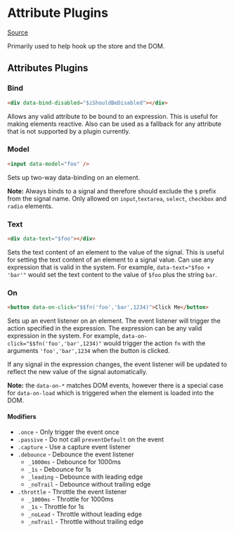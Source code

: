 # Attribute Plugins

[Source](https://github.com/delaneyj/datastar/blob/main/library/src/lib/plugins/attributes.ts)

Primarily used to help hook up the store and the DOM.

## Attributes Plugins

### Bind

```html
<div data-bind-disabled="$iShouldBeDisabled"></div>
```

Allows any valid attribute to be bound to an expression. This is useful for making elements reactive. Also can be used as a fallback for any attribute that is not supported by a plugin currently.

### Model

```html
<input data-model="foo" />
```

Sets up two-way data-binding on an element.

**Note:** Always binds to a signal and therefore should exclude the `$` prefix from the signal name. Only allowed on `input`,`textarea`, `select`, `checkbox` and `radio` elements.

### Text

```html
<div data-text="$foo"></div>
```

Sets the text content of an element to the value of the signal. This is useful for setting the text content of an element to a signal value. Can use any expression that is valid in the system. For example, `data-text="$foo + 'bar'"` would set the text content to the value of `$foo` plus the string `bar`.

### On

```html
<button data-on-click="$$fn('foo','bar',1234)">Click Me</button>
```

Sets up an event listener on an element. The event listener will trigger the action specified in the expression. The expression can be any valid expression in the system. For example, `data-on-click="$$fn('foo','bar',1234)"` would trigger the action `fn` with the arguments `'foo','bar',1234` when the button is clicked.

If any signal in the expression changes, the event listener will be updated to reflect the new value of the signal automatically.

**Note:** the `data-on-*` matches DOM events, however there is a special case for `data-on-load` which is triggered when the element is loaded into the DOM.

#### Modifiers

- `.once` - Only trigger the event once
- `.passive` - Do not call `preventDefault` on the event
- `.capture` - Use a capture event listener
- `.debounce` - Debounce the event listener
  - `_1000ms` - Debounce for 1000ms
  - `_1s` - Debounce for 1s
  - `_leading` - Debounce with leading edge
  - `_noTrail` - Debounce without trailing edge
- `.throttle` - Throttle the event listener
  - `_1000ms` - Throttle for 1000ms
  - `_1s` - Throttle for 1s
  - `_noLead` - Throttle without leading edge
  - `_noTrail` - Throttle without trailing edge

